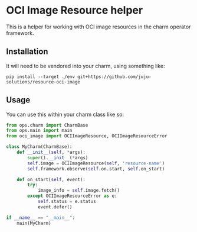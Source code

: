 # OCI Image Resource helper

This is a helper for working with OCI image resources in the charm operator
framework.

## Installation

It will need to be vendored into your charm, using something like:

```
pip install --target ./env git+https://github.com/juju-solutions/resource-oci-image
```

## Usage

You can use this within your charm class like so:

```python
from ops.charm import CharmBase
from ops.main import main
from oci_image import OCIImageResource, OCIImageResourceError

class MyCharm(CharmBase):
    def __init__(self, *args):
        super().__init__(*args)
        self.image = OCIImageResource(self, 'resource-name')
        self.framework.observe(self.on.start, self.on_start)

    def on_start(self, event):
        try:
            image_info = self.image.fetch()
        except OCIImageResourceError as e:
            self.status = e.status
            event.defer()

if __name__ == "__main__":
    main(MyCharm)
```
